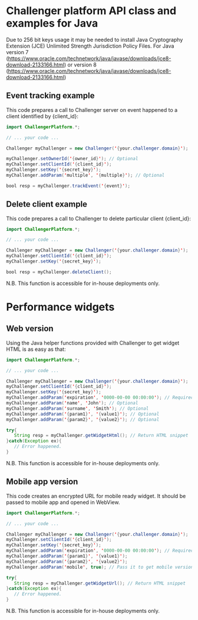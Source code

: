 Challenger platform API class and examples for Java
===

Due to 256 bit keys usage it may be needed to install Java Cryptography Extension (JCE) Unlimited Strength Jurisdiction Policy Files. For Java version 7 (https://www.oracle.com/technetwork/java/javase/downloads/jce8-download-2133166.html) or version 8 (https://www.oracle.com/technetwork/java/javase/downloads/jce8-download-2133166.html)

## Event tracking example

This code prepares a call to Challenger server on event happened to a client identified by {client_id}:

```java
import ChallengerPlatform.*;

// ... your code ...

Challenger myChallenger = new Challenger('{your.challenger.domain}');

myChallenger.setOwnerId('{owner_id}'); // Optional
myChallenger.setClientId('{client_id}');
myChallenger.setKey('{secret_key}');
myChallenger.addParam('multiple', '{multiple}'); // Optional

bool resp = myChallenger.trackEvent('{event}');
```

## Delete client example

This code prepares a call to Challenger to delete particular client {client_id}:

```java
import ChallengerPlatform.*;

// ... your code ...

Challenger myChallenger = new Challenger('{your.challenger.domain}');
myChallenger.setClientId('{client_id}');
myChallenger.setKey('{secret_key}');

bool resp = myChallenger.deleteClient();
```

N.B. This function is accessible for in-house deployments only.

# Performance widgets
## Web version

Using the Java helper functions provided with Challenger to get widget HTML is as easy as that:

```java
import ChallengerPlatform.*;

// ... your code ...

Challenger myChallenger = new Challenger('{your.challenger.domain}');
myChallenger.setClientId('{client_id}');
myChallenger.setKey('{secret_key}');
myChallenger.addParam('expiration', '0000-00-00 00:00:00'); // Required
myChallenger.addParam('name', 'John'); // Optional
myChallenger.addParam('surname', 'Smith'); // Optional
myChallenger.addParam('{param1}', '{value1}'); // Optional
myChallenger.addParam('{param2}', '{value2}'); // Optional

try{
   String resp = myChallenger.getWidgetHtml(); // Return HTML snippet
}catch(Exception ex){
   // Error happened.
}
```

N.B. This function is accessible for in-house deployments only.

## Mobile app version

This code creates an encrypted URL for mobile ready widget. It should be passed to mobile app and opened in WebView.

```java
import ChallengerPlatform.*;

// ... your code ...

Challenger myChallenger = new Challenger('{your.challenger.domain}');
myChallenger.setClientId('{client_id}');
myChallenger.setKey('{secret_key}');
myChallenger.addParam('expiration', '0000-00-00 00:00:00'); // Required
myChallenger.addParam('{param1}', '{value1}');
myChallenger.addParam('{param2}', '{value2}');
myChallenger.addParam('mobile', true); // Pass it to get mobile version of the widget

try{
   String resp = myChallenger.getWidgetUrl(); // Return HTML snippet
}catch(Exception ex){
   // Error happened.
}
```

N.B. This function is accessible for in-house deployments only.
